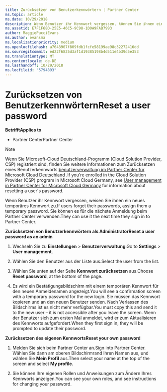 ```yaml
---
title: Zurücksetzen von Benutzerkennwörtern | Partner Center
ms.topic: article
ms.date: 10/29/2018
description: Wenn Benutzer ihr Kennwort vergessen, können Sie ihnen ein neues temporäres Kennwort zuweisen. Sie können es für die nächste Anmeldung beim Partner Center verwenden.
ms.assetid: E7F1F68D-25E5-46C5-9C98-1D0A9FAB7993
author: MaggiePucciEvans
ms.author: evansma
ms.localizationpriority: medium
ms.openlocfilehash: a7643907f809fdb1fcfe58199ae98c32272416dd
ms.sourcegitcommit: ed22f6825d3af1d19385198b4d511e4b39d5e353
ms.translationtype: MT
ms.contentlocale: de-DE
ms.lasthandoff: 10/29/2018
ms.locfileid: "5794893"
---
```

# <a name="reset-a-user-password"></a><span data-ttu-id="aa0e0-104">Zurücksetzen von Benutzerkennwörtern</span><span class="sxs-lookup"><span data-stu-id="aa0e0-104">Reset a user password</span></span>

**<span data-ttu-id="aa0e0-105">Betrifft</span><span class="sxs-lookup"><span data-stu-id="aa0e0-105">Applies to</span></span>**

-  <span data-ttu-id="aa0e0-106">Partner Center</span><span class="sxs-lookup"><span data-stu-id="aa0e0-106">Partner Center</span></span>
   
> [!NOTE]  
>  <span data-ttu-id="aa0e0-107">Wenn Sie Microsoft-Cloud Deutschland-Programm (Cloud Solution Provider, CSP) registriert sind, finden Sie weitere Informationen zum Zurücksetzen eines Benutzerkennworts [benutzerverwaltung im Partner Center für Microsoft Cloud Deutschland](user-management-in-partner-center-for-microsoft-cloud-germany.md) .</span><span class="sxs-lookup"><span data-stu-id="aa0e0-107">If you're enrolled in the Cloud Solution Provider (CSP) program in Microsoft Cloud Germany, see [User management in Partner Center for Microsoft Cloud Germany](user-management-in-partner-center-for-microsoft-cloud-germany.md) for information about resetting a user's password.</span></span>

<span data-ttu-id="aa0e0-108">Wenn Benutzer ihr Kennwort vergessen, weisen Sie ihnen ein neues temporäres Kennwort zu.</span><span class="sxs-lookup"><span data-stu-id="aa0e0-108">If users forget their passwords, assign them a temporary password.</span></span> <span data-ttu-id="aa0e0-109">Sie können es für die nächste Anmeldung beim Partner Center verwenden.</span><span class="sxs-lookup"><span data-stu-id="aa0e0-109">They can use it the next time they sign in to Partner Center.</span></span>

**<span data-ttu-id="aa0e0-110">Zurücksetzen von Benutzerkennwörtern als Administrator</span><span class="sxs-lookup"><span data-stu-id="aa0e0-110">Reset a user password as an admin</span></span>**

1.  <span data-ttu-id="aa0e0-111">Wechseln Sie zu **Einstellungen** &gt; **Benutzerverwaltung**.</span><span class="sxs-lookup"><span data-stu-id="aa0e0-111">Go to **Settings** &gt; **User management**.</span></span>
2.  <span data-ttu-id="aa0e0-112">Wählen Sie den Benutzer aus der Liste aus.</span><span class="sxs-lookup"><span data-stu-id="aa0e0-112">Select the user from the list.</span></span>

3.  <span data-ttu-id="aa0e0-113">Wählen Sie unten auf der Seite **Kennwort zurücksetzen** aus.</span><span class="sxs-lookup"><span data-stu-id="aa0e0-113">Choose **Reset password**, at the bottom of the page.</span></span>

4.  <span data-ttu-id="aa0e0-114">Es wird ein Bestätigungsbildschirm mit einem temporären Kennwort für den neuen Anmeldenamen angezeigt.</span><span class="sxs-lookup"><span data-stu-id="aa0e0-114">You will see a confirmation screen with a temporary password for the new login.</span></span> <span data-ttu-id="aa0e0-115">Sie müssen das Kennwort kopieren und an den neuen Benutzer senden. Nach Verlassen des Bildschirms ist es nicht mehr verfügbar.</span><span class="sxs-lookup"><span data-stu-id="aa0e0-115">You must copy this and send it to the new user – it is not accessible after you leave the screen.</span></span> <span data-ttu-id="aa0e0-116">Wenn der Benutzer sich zum ersten Mal anmeldet, wird er zum Aktualisieren des Kennworts aufgefordert.</span><span class="sxs-lookup"><span data-stu-id="aa0e0-116">When they first sign in, they will be prompted to update their password.</span></span>

**<span data-ttu-id="aa0e0-117">Zurücksetzen des eigenen Kennworts</span><span class="sxs-lookup"><span data-stu-id="aa0e0-117">Reset your own password</span></span>**

1.  <span data-ttu-id="aa0e0-118">Melden Sie sich beim Partner Center an.</span><span class="sxs-lookup"><span data-stu-id="aa0e0-118">Sign into Partner Center.</span></span> <span data-ttu-id="aa0e0-119">Wählen Sie dann am oberen Bildschirmrand Ihren Namen aus, und wählen Sie **Mein Profil** aus.</span><span class="sxs-lookup"><span data-stu-id="aa0e0-119">Then select your name at the top of the screen and select **My profile**.</span></span>

2.  <span data-ttu-id="aa0e0-120">Sie können Ihre eigenen Rollen und Anweisungen zum Ändern Ihres Kennworts anzeigen.</span><span class="sxs-lookup"><span data-stu-id="aa0e0-120">You can see your own roles, and see instructions for changing your password.</span></span>

 

 



